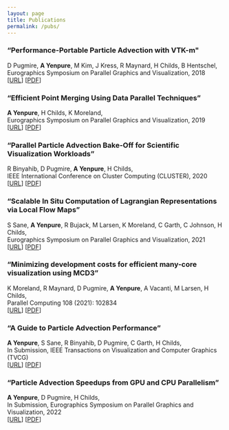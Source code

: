 ```yaml
---
layout: page
title: Publications
permalink: /pubs/
---
```


### “Performance-Portable Particle Advection with VTK-m"
D Pugmire, **A Yenpure**, M Kim, J Kress, R Maynard, H Childs, B Hentschel,  
Eurographics Symposium on Parallel Graphics and Visualization, 2018  
[[URL](https://diglib.eg.org/handle/10.2312/pgv20181094)] [[PDF](https://cdux.cs.uoregon.edu/pubs/PugmireEGPGV.pdf)]

### “Efficient Point Merging Using Data Parallel Techniques”
**A Yenpure**, H Childs, K Moreland,  
Eurographics Symposium on Parallel Graphics and Visualization, 2019  
[[URL](https://diglib.eg.org/handle/10.2312/pgv20191112)] [[PDF](https://cdux.cs.uoregon.edu/pubs/YenpureEGPGV.pdf)]

### “Parallel Particle Advection Bake-Off for Scientific Visualization Workloads”
R Binyahib, D Pugmire, **A Yenpure**, H Childs,  
IEEE International Conference on Cluster Computing (CLUSTER), 2020  
[[URL](https://ieeexplore.ieee.org/document/9229571)] [[PDF](https://cdux.cs.uoregon.edu/pubs/BinyahibCLUSTER.pdf)]

### “Scalable In Situ Computation of Lagrangian Representations via Local Flow Maps”
S Sane, **A Yenpure**, R Bujack, M Larsen, K Moreland, C Garth, C Johnson, H Childs,  
Eurographics Symposium on Parallel Graphics and Visualization, 2021  
[[URL](https://diglib.eg.org/handle/10.2312/pgv20211040)] [[PDF](https://cdux.cs.uoregon.edu/pubs/SaneEGPGV21.pdf)]

### “Minimizing development costs for efficient many-core visualization using MCD3”
K Moreland, R Maynard, D Pugmire, **A Yenpure**, A Vacanti, M Larsen, H Childs,  
Parallel Computing 108 (2021): 102834  
[[URL](https://www.sciencedirect.com/science/article/abs/pii/S016781912100082X)] [[PDF](https://cdux.cs.uoregon.edu/pubs/MorelandPARCO.pdf)]

### “A Guide to Particle Advection Performance” 
**A Yenpure**, S Sane, R Binyahib, D Pugmire, C Garth, H Childs,  
In Submission, IEEE Transactions on Visualization and Computer Graphics (TVCG)  
[[URL]()] [[PDF]()]

### “Particle Advection Speedups from GPU and CPU Parallelism” 
**A Yenpure**, D Pugmire, H Childs,  
In Submission, Eurographics Symposium on Parallel Graphics and Visualization, 2022  
[[URL]()] [[PDF]()]


